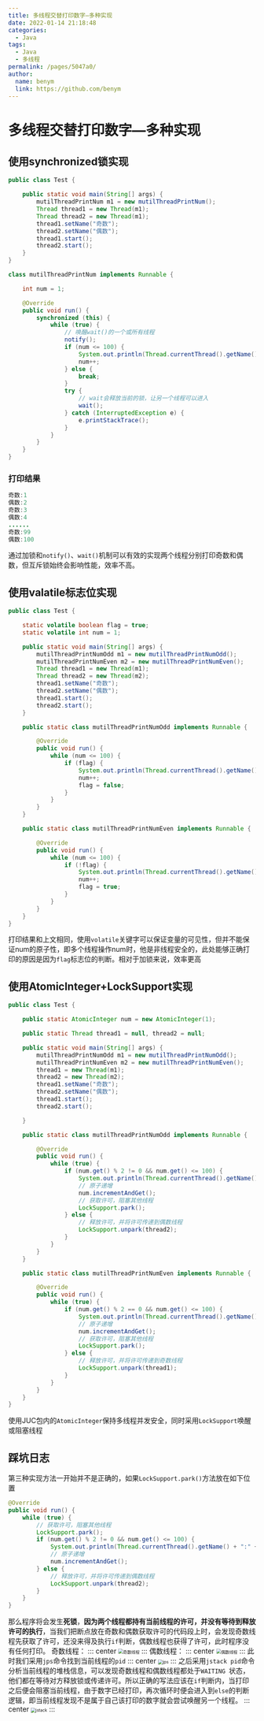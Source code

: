 ```yaml
---
title: 多线程交替打印数字—多种实现
date: 2022-01-14 21:18:48
categories: 
  - Java
tags: 
  - Java
  - 多线程
permalink: /pages/5047a0/
author: 
  name: benym
  link: https://github.com/benym
---
```


# 多线程交替打印数字—多种实现

## 使用synchronized锁实现

```java
public class Test {

    public static void main(String[] args) {
        mutilThreadPrintNum m1 = new mutilThreadPrintNum();
        Thread thread1 = new Thread(m1);
        Thread thread2 = new Thread(m1);
        thread1.setName("奇数");
        thread2.setName("偶数");
        thread1.start();
        thread2.start();
    }
}

class mutilThreadPrintNum implements Runnable {

    int num = 1;

    @Override
    public void run() {
        synchronized (this) {
            while (true) {
                // 唤醒wait()的一个或所有线程
                notify();
                if (num <= 100) {
                    System.out.println(Thread.currentThread().getName() + ":" + num);
                    num++;
                } else {
                    break;
                }
                try {
                    // wait会释放当前的锁，让另一个线程可以进入
                    wait();
                } catch (InterruptedException e) {
                    e.printStackTrace();
                }
            }
        }
    }
}
```

### 打印结果

```java
奇数:1
偶数:2
奇数:3
偶数:4
......
奇数:99
偶数:100
```

通过加锁和`notify()`、`wait()`机制可以有效的实现两个线程分别打印奇数和偶数，但互斥锁始终会影响性能，效率不高。

## 使用valatile标志位实现

```java
public class Test {

    static volatile boolean flag = true;
    static volatile int num = 1;

    public static void main(String[] args) {
        mutilThreadPrintNumOdd m1 = new mutilThreadPrintNumOdd();
        mutilThreadPrintNumEven m2 = new mutilThreadPrintNumEven();
        Thread thread1 = new Thread(m1);
        Thread thread2 = new Thread(m2);
        thread1.setName("奇数");
        thread2.setName("偶数");
        thread1.start();
        thread2.start();
    }

    public static class mutilThreadPrintNumOdd implements Runnable {

        @Override
        public void run() {
            while (num <= 100) {
                if (flag) {
                    System.out.println(Thread.currentThread().getName() + ":" + num);
                    num++;
                    flag = false;
                }
            }
        }
    }

    public static class mutilThreadPrintNumEven implements Runnable {

        @Override
        public void run() {
            while (num <= 100) {
                if (!flag) {
                    System.out.println(Thread.currentThread().getName() + ":" + num);
                    num++;
                    flag = true;
                }
            }
        }
    }
}
```

打印结果和上文相同，使用`volatile`关键字可以保证变量的可见性，但并不能保证num的原子性，即多个线程操作num时，他是非线程安全的，此处能够正确打印的原因是因为`flag`标志位的判断。相对于加锁来说，效率更高

## 使用AtomicInteger+LockSupport实现

```java
public class Test {

    public static AtomicInteger num = new AtomicInteger(1);

    public static Thread thread1 = null, thread2 = null;

    public static void main(String[] args) {
        mutilThreadPrintNumOdd m1 = new mutilThreadPrintNumOdd();
        mutilThreadPrintNumEven m2 = new mutilThreadPrintNumEven();
        thread1 = new Thread(m1);
        thread2 = new Thread(m2);
        thread1.setName("奇数");
        thread2.setName("偶数");
        thread1.start();
        thread2.start();

    }

    public static class mutilThreadPrintNumOdd implements Runnable {

        @Override
        public void run() {
            while (true) {
                if (num.get() % 2 != 0 && num.get() <= 100) {
                    System.out.println(Thread.currentThread().getName() + ":" + num);
                    // 原子递增
                    num.incrementAndGet();
                    // 获取许可，阻塞其他线程
                    LockSupport.park();
                } else {
                    // 释放许可，并将许可传递到偶数线程
                    LockSupport.unpark(thread2);
                }
            }
        }
    }

    public static class mutilThreadPrintNumEven implements Runnable {

        @Override
        public void run() {
            while (true) {
                if (num.get() % 2 == 0 && num.get() <= 100) {
                    System.out.println(Thread.currentThread().getName() + ":" + num);
                    // 原子递增
                    num.incrementAndGet();
                    // 获取许可，阻塞其他线程
                    LockSupport.park();
                } else {
                    // 释放许可，并将许可传递到奇数线程
                    LockSupport.unpark(thread1);
                }
            }
        }
    }
}
```

使用JUC包内的`AtomicInteger`保持多线程并发安全，同时采用`LockSupport`唤醒或阻塞线程

## 踩坑日志

第三种实现方法一开始并不是正确的，如果`LockSupport.park()`方法放在如下位置

```java
@Override
public void run() {
    while (true) {
        // 获取许可，阻塞其他线程
        LockSupport.park();
        if (num.get() % 2 != 0 && num.get() <= 100) {
            System.out.println(Thread.currentThread().getName() + ":" + num);
            // 原子递增
            num.incrementAndGet();
        } else {
            // 释放许可，并将许可传递到偶数线程
            LockSupport.unpark(thread2);
        }
    }
}
```

那么程序将会发生**死锁**，**因为两个线程都持有当前线程的许可，并没有等待到释放许可的执行**，当我们把断点放在奇数和偶数获取许可的代码段上时，会发现奇数线程先获取了许可，还没来得及执行`if`判断，偶数线程也获得了许可，此时程序没有任何打印。
奇数线程：
::: center
<img src="https://image-1-1257237419.cos.ap-chongqing.myqcloud.com/threadodd.png/zipstyle" alt="奇数线程" style="zoom:60%;" />
:::
偶数线程：
::: center
<img src="https://image-1-1257237419.cos.ap-chongqing.myqcloud.com/threadeven.png/zipstyle" alt="偶数线程" style="zoom:60%;" />
:::
此时我们采用`jps`命令找到当前线程的`pid`
::: center
<img src="https://image-1-1257237419.cos.ap-chongqing.myqcloud.com/jpsimg.png/zipstyle" alt="jps" style="zoom:60%;" />
:::
之后采用`jstack pid`命令分析当前线程的堆栈信息，可以发现奇数线程和偶数线程都处于`WAITING `状态，他们都在等待对方释放锁或传递许可。所以正确的写法应该在`if`判断内，当打印之后便会阻塞当前线程，由于数字已经打印，再次循环时便会进入到`else`的判断逻辑，即当前线程发现不是属于自己该打印的数字就会尝试唤醒另一个线程。
::: center
<img src="https://image-1-1257237419.cos.ap-chongqing.myqcloud.com/jstackan.png/zipstyle" alt="jstack" style="zoom:60%;" />
:::
